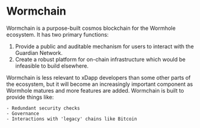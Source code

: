 # Wormchain

Wormchain is a purpose-built cosmos blockchain for the Wormhole ecosystem. It has two primary functions:

1. Provide a public and auditable mechanism for users to interact with the Guardian Network.
2. Create a robust platform for on-chain infrastructure which would be infeasible to build elsewhere.

Wormchain is less relevant to xDapp developers than some other parts of the ecosystem, but it will become an increasingly important component as Wormhole matures and more features are added. Wormchain is built to provide things like:

    - Redundant security checks
    - Governance
    - Interactions with 'legacy' chains like Bitcoin
